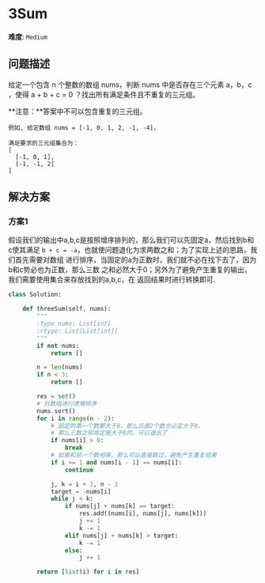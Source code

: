 # 3Sum

**难度**: `Medium`


## 问题描述

给定一个包含 n 个整数的数组 nums，判断 nums 中是否存在三个元素 a，b，c ，使得
a + b + c = 0 ？找出所有满足条件且不重复的三元组。

**注意：**答案中不可以包含重复的三元组。

    例如, 给定数组 nums = [-1, 0, 1, 2, -1, -4]，

    满足要求的三元组集合为：
    [
      [-1, 0, 1],
      [-1, -1, 2]
    ]


## 解决方案

### 方案1

假设我们的输出中a,b,c是按照增序排列的，那么我们可以先固定a，然后找到b和c使其满足
`b + c = -a`，也就使问题退化为求两数之和；为了实现上述的思路，我们首先需要对数组
进行排序，当固定的a为正数时，我们就不必在找下去了，因为b和c势必也为正数，那么三数
之和必然大于0；另外为了避免产生重复的输出，我们需要使用集合来存放找到的a,b,c，在
返回结果时进行转换即可.

```python
class Solution:

    def threeSum(self, nums):
        """
        :type nums: List[int]
        :rtype: List[List[int]]
        """
        if not nums:
            return []

        n = len(nums)
        if n < 3:
            return []

        res = set()
        # 对数组进行递增排序
        nums.sort()
        for i in range(n - 2):
            # 固定的第一个数都大于0，那么后面2个数也必定大于0，
            # 那么三数之和肯定是大于0的，可以退出了
            if nums[i] > 0:
                break
            # 如果和前一个数相等，那么可以直接跳过，避免产生重复结果
            if i >= 1 and nums[i - 1] == nums[i]:
                continue

            j, k = i + 1, n - 1
            target = -nums[i]
            while j < k:
                if nums[j] + nums[k] == target:
                    res.add((nums[i], nums[j], nums[k]))
                    j += 1
                    k -= 1
                elif nums[j] + nums[k] > target:
                    k -= 1
                else:
                    j += 1

        return [list(i) for i in res]
```
